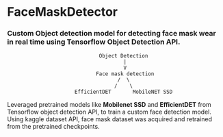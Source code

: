 # FaceMaskDetector

### Custom Object detection model for detecting face mask wear in real time using Tensorflow Object Detection API.

```
                              Object Detection
                                      |
                                      V
                             Face mask detection
                                    /  \
                                   /    \
                      EfficientDET       MobileNET SSD   
```

Leveraged pretrained models like **Mobilenet SSD** and **EfficientDET** from Tensorflow object detection API, to train a custom face detection model. Using kaggle dataset API, face mask dataset was acquired and retrained from the pretrained checkpoints.  
